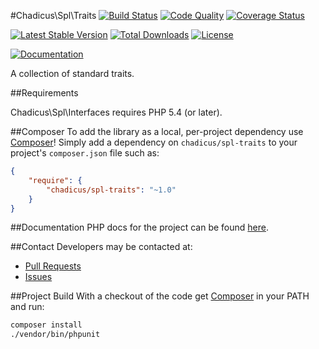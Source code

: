 #Chadicus\Spl\Traits
[![Build Status](http://img.shields.io/travis/chadicus/spl-traits-php.svg?style=flat)](https://travis-ci.org/chadicus/spl-traits-php)
[![Code Quality](http://img.shields.io/scrutinizer/g/chadicus/spl-traits-php.svg?style=flat)](https://scrutinizer-ci.com/g/chadicus/spl-traits-php/)
[![Coverage Status](https://coveralls.io/repos/chadicus/spl-traits-php/badge.svg?branch=master&service=github)](https://coveralls.io/github/chadicus/spl-traits-php?branch=master)

[![Latest Stable Version](http://img.shields.io/packagist/v/chadicus/spl-traits.svg?style=flat)](https://packagist.org/packages/chadicus/spl-traits)
[![Total Downloads](http://img.shields.io/packagist/dt/chadicus/spl-traits.svg?style=flat)](https://packagist.org/packages/chadicus/spl-traits)
[![License](http://img.shields.io/packagist/l/chadicus/spl-traits.svg?style=flat)](https://packagist.org/packages/chadicus/spl-traits)

[![Documentation](https://img.shields.io/badge/reference-phpdoc-blue.svg?style=flat)](http://pholio.herokuapp.com/chadicus/spl-traits)

A collection of standard traits.

##Requirements

Chadicus\Spl\Interfaces requires PHP 5.4 (or later).

##Composer
To add the library as a local, per-project dependency use [Composer](http://getcomposer.org)! Simply add a dependency on `chadicus/spl-traits` to your project's `composer.json` file such as:

```json
{
    "require": {
        "chadicus/spl-traits": "~1.0"
    }
}
```
##Documentation
PHP docs for the project can be found [here](http://chadicus.github.io/spl-traits-php).

##Contact
Developers may be contacted at:

 * [Pull Requests](https://github.com/chadicus/spl-traits-php/pulls)
 * [Issues](https://github.com/chadicus/spl-traits-php/issues)

##Project Build
With a checkout of the code get [Composer](http://getcomposer.org) in your PATH and run:

```sh
composer install
./vendor/bin/phpunit
```
